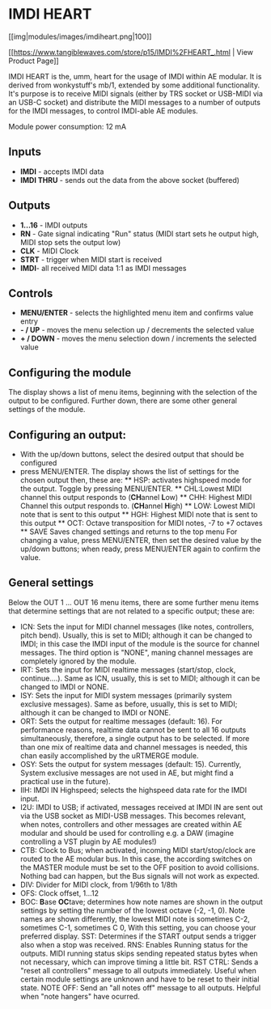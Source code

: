 # IMDI HEART
[[img|modules/images/imdiheart.png|100]]

[[https://www.tangiblewaves.com/store/p15/IMDI%2FHEART_.html | View Product Page]]

IMDI HEART is the, umm, heart for the usage of IMDI within AE modular. It is derived from wonkystuff's mb/1, extended by some additional functionality.
It's purpose is to receive MIDI signals (either by TRS socket or USB-MIDI via an USB-C socket) and distribute the MIDI messages to a number of outputs for the IMDI messages, to control IMDI-able AE modules.

Module power consumption: 12 mA

## Inputs
* **IMDI** - accepts IMDI data
* **IMDI THRU** - sends out the data from the above socket (buffered)

## Outputs
* **1...16** - IMDI outputs
* **RN** - Gate signal indicating "Run" status (MIDI start sets he output high, MIDI stop sets the output low)
* **CLK** - MIDI Clock
* **STRT** - trigger when MIDI start is received
* **IMDI**- all received MIDI data 1:1 as IMDI messages

## Controls
* **MENU/ENTER** - selects the highlighted menu item and confirms value entry
* **- / UP** - moves the menu selection up / decrements the selected value
* **+ / DOWN** - moves the menu selection down / increments the selected value

## Configuring the module

The display shows a list of menu items, beginning with the selection of the output to be configured. Further down, there are some other general settings of the module.

## Configuring an output:
* With the up/down buttons, select the desired output that should be configured
* press MENU/ENTER. The display shows the list of settings for the chosen output then, these are:
** HSP: activates highspeed mode for the output. Toggle by pressing MENU/ENTER.
** CHL:Lowest MIDI channel this output responds to (**CH**annel **L**ow)
** CHH: Highest MIDI Channel this output responds to. (**CH**annel **H**igh)
** LOW: Lowest MIDI note that is sent to this output
** HGH: Highest MIDI note that is sent to this output
** OCT: Octave transposition for MIDI notes, -7 to +7 octaves
** SAVE Saves changed settings and returns to the top menu
For changing a value, press MENU/ENTER, then set the desired value by the up/down buttons; when ready, press MENU/ENTER again to confirm the value.

## General settings
Below the OUT 1 ... OUT 16 menu items, there are some further menu items that determine settings that are not related to a specific output; these are:
* ICN: Sets the input for MIDI channel messages (like notes, controllers, pitch bend). Usually, this is set to MIDI; although it can be changed to IMDI; in this case the IMDI input of the module is the source for channel messages. The third option is "NONE", maning channel messages are completely ignored by the module.
* IRT: Sets the input for MIDI realtime messages (start/stop, clock, continue....). Same as ICN, usually, this is set to MIDI; although it can be changed to IMDI or NONE.
* ISY: Sets the input for MIDI system messages (primarily system exclusive messages). Same as before, usually, this is set to MIDI; although it can be changed to IMDI or NONE.
* ORT: Sets the output for realtime messages (default: 16). For performance reasons, realtime data cannot be sent to all 16 outputs simultaneously, therefore, a single output has to be selected. If more than one mix of realtime data and channel messages is needed, this chan easily accomplished by the uRTMERGE module.
* OSY: Sets the output for system messages (default: 15). Currently, System exclusive messages are not used in AE, but might find a practical use in the future).
* IIH: IMDI IN Highspeed; selects the highspeed data rate for the IMDI input.
* I2U: IMDI to USB; if activated, messages received at IMDI IN are sent out via the USB socket as MIDI-USB messages. This becomes relevant, when notes, controllers and other messages are created within AE modular and should be used for controlling e.g. a DAW (imagine controlling a VST plugin by AE modules!)
* CTB: Clock to Bus; when activated, incoming MIDI start/stop/clock are routed to the AE modular bus. In this case, the according switches on the MASTER module must be set to the OFF position to avoid collisions. Nothing bad can happen, but the Bus signals will not work as expected.
* DIV: Divider for MIDI clock, from 1/96th to 1/8th
* OFS: Clock offset, 1...12
* BOC: **B**ase **OC**tave; determines how note names are shown in the output settings by setting the number of the lowest octave (-2, -1, 0). Note names are shown differently, the lowest MIDI note is sometimes C-2, sometimes C-1, sometimes C 0, With this setting, you can choose your preferred display.
SST: Determines if the START output sends a trigger also when a stop was received.
RNS: Enables Running status for the outputs. MIDI running status skips sending repeated status bytes when not necessary, which can improve timing a little bit.
RST CTRL: Sends a "reset all controllers" message to all outputs immediately. Useful when certain module settings are unknown and have to be reset to their initial state. 
NOTE OFF: Send an "all notes off" message to all outputs. Helpful when "note hangers" have ocurred.

<!--
This video describes how to use the [[https://wiki.aemodular.com/pmwiki.php/AeManual/IMDI HEART|IMDI HEART]] module: 

(to be added)
-->
